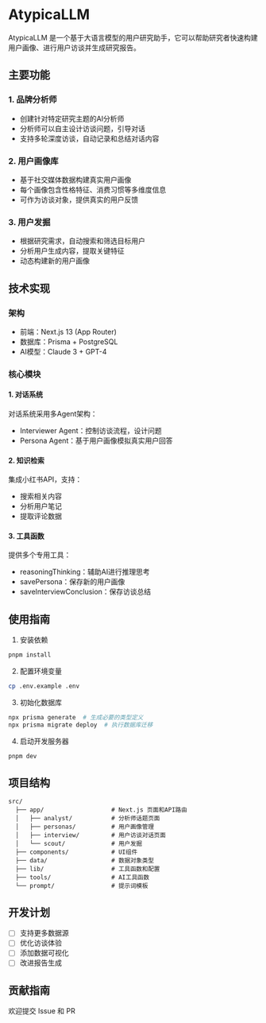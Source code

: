 # AtypicaLLM

AtypicaLLM 是一个基于大语言模型的用户研究助手，它可以帮助研究者快速构建用户画像、进行用户访谈并生成研究报告。

## 主要功能

### 1. 品牌分析师

- 创建针对特定研究主题的AI分析师
- 分析师可以自主设计访谈问题，引导对话
- 支持多轮深度访谈，自动记录和总结对话内容

### 2. 用户画像库

- 基于社交媒体数据构建真实用户画像
- 每个画像包含性格特征、消费习惯等多维度信息
- 可作为访谈对象，提供真实的用户反馈

### 3. 用户发掘

- 根据研究需求，自动搜索和筛选目标用户
- 分析用户生成内容，提取关键特征
- 动态构建新的用户画像

## 技术实现

### 架构

- 前端：Next.js 13 (App Router)
- 数据库：Prisma + PostgreSQL
- AI模型：Claude 3 + GPT-4

### 核心模块

#### 1. 对话系统

对话系统采用多Agent架构：

- Interviewer Agent：控制访谈流程，设计问题
- Persona Agent：基于用户画像模拟真实用户回答

#### 2. 知识检索

集成小红书API，支持：

- 搜索相关内容
- 分析用户笔记
- 提取评论数据

#### 3. 工具函数

提供多个专用工具：

- reasoningThinking：辅助AI进行推理思考
- savePersona：保存新的用户画像
- saveInterviewConclusion：保存访谈总结

## 使用指南

1. 安装依赖

```bash
pnpm install
```

2. 配置环境变量

```bash
cp .env.example .env
```

3. 初始化数据库

```bash
npx prisma generate  # 生成必要的类型定义
npx prisma migrate deploy  # 执行数据库迁移
```

4. 启动开发服务器

```bash
pnpm dev
```

## 项目结构

```
src/
  ├── app/                   # Next.js 页面和API路由
  │   ├── analyst/           # 分析师话题页面
  │   ├── personas/          # 用户画像管理
  │   ├── interview/         # 用户访谈对话页面
  │   └── scout/             # 用户发掘
  ├── components/            # UI组件
  ├── data/                  # 数据对象类型
  ├── lib/                   # 工具函数和配置
  ├── tools/                 # AI工具函数
  └── prompt/                # 提示词模板
```

## 开发计划

- [ ] 支持更多数据源
- [ ] 优化访谈体验
- [ ] 添加数据可视化
- [ ] 改进报告生成

## 贡献指南

欢迎提交 Issue 和 PR
